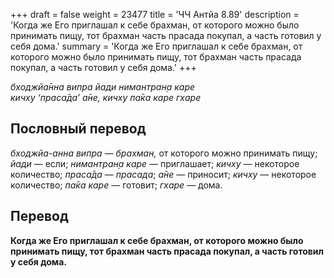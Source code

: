 +++
draft = false
weight = 23477
title = 'ЧЧ Антйа 8.89'
description = 'Когда же Его приглашал к себе брахман, от которого можно было принимать пищу, тот брахман часть прасада покупал, а часть готовил у себя дома.'
summary = 'Когда же Его приглашал к себе брахман, от которого можно было принимать пищу, тот брахман часть прасада покупал, а часть готовил у себя дома.'
+++

_бходжйа̄нна випра йади нимантран̣а каре  
кичху ‘праса̄да’ а̄не, кичху па̄ка каре гхаре_

## Пословный перевод

_бходжйа_\-_анна_ _випра_ — _брахман,_ от которого можно принимать пищу; _йади_ — если; _нимантран̣а_ _каре_ — приглашает; _кичху_ — некоторое количество; _праса̄да_ — _прасада_; _а̄не_ — приносит; _кичху_ — некоторое количество; _па̄ка_ _каре_ — готовит; _гхаре_ — дома.

## Перевод

**Когда же Его приглашал к себе брахман, от которого можно было принимать пищу, тот брахман часть прасада покупал, а часть готовил у себя дома.**
